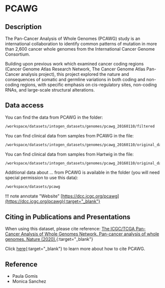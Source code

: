# PCAWG

## Description

The Pan-Cancer Analysis of Whole Genomes (PCAWG) study is an international collaboration to identify common patterns of mutation in more than 2,600 cancer whole genomes from the International Cancer Genome Consortium.

Building upon previous work which examined cancer coding regions (Cancer Genome Atlas Research Network, The Cancer Genome Atlas Pan-Cancer analysis project), this project explored the nature and consequences of somatic and germline variations in both coding and non-coding regions, with specific emphasis on cis-regulatory sites, non-coding RNAs, and large-scale structural alterations.



## Data access

You can find the data from PCAWG in the folder: 
```bash 
/workspace/datasets/intogen_datasets/genomes/pcawg_20160110/filtered
```


You can find clinical data from samples from PCAWG in the file:
```bash
/workspace/datasets/intogen_datasets/genomes/pcawg_20160110/original_data/pcawg_donor_clinical_August2016_v9.csv
```

You can find clinical data from samples from Hartwig in the file:
```bash
/workspace/datasets/intogen_datasets/genomes/pcawg_20160110/original_data/pcawg_specimen_histology_August2016_v9.csv
```

Additional data about ... from PCAWG is available in the folder (you will need special permission to use this data):
```bash
/workspace/datasets/pcawg
```
	
!!! note annotate "Website" 
	[https://dcc.icgc.org/pcawg](https://dcc.icgc.org/pcawg){:target="_blank"}
	
	
## Citing in Publications and Presentations
When using this dataset, please cite reference: [The ICGC/TCGA Pan-Cancer Analysis of Whole Genomes Network. Pan-cancer analysis of whole genomes. Nature (2020).](https://www.nature.com/articles/s41586-020-1969-6#citeas){:target="_blank"}
	
Click [here](https://dcc.icgc.org/pcawg){:target="_blank"} to learn more about how to cite PCAWG.

## Reference
- Paula Gomis
- Monica Sanchez

